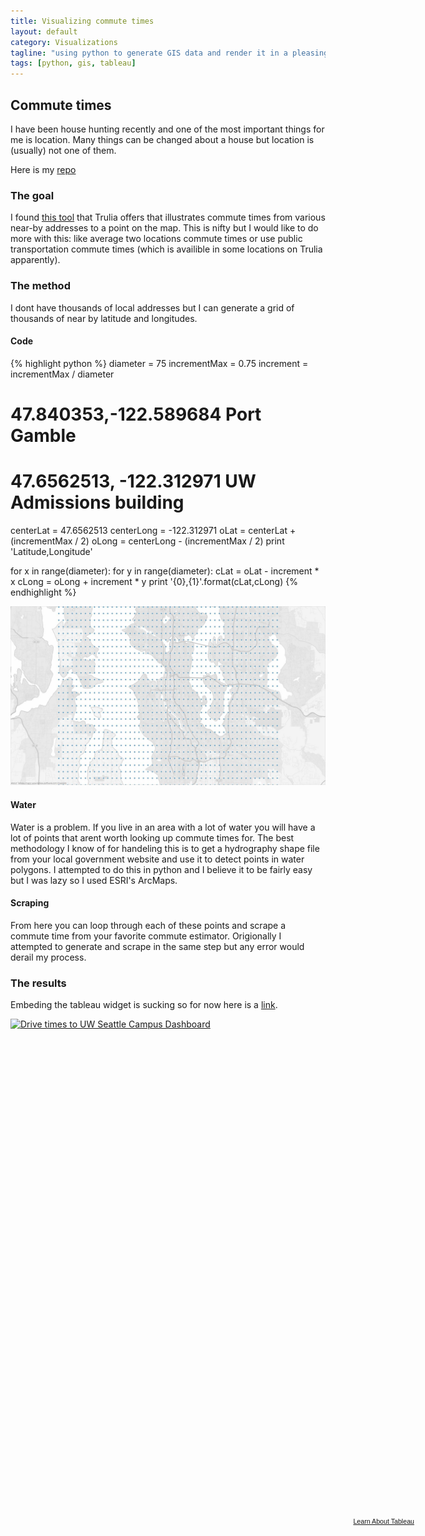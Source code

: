 ```yaml
---
title: Visualizing commute times
layout: default
category: Visualizations
tagline: "using python to generate GIS data and render it in a pleasing manner"
tags: [python, gis, tableau]
---
```

## Commute times
I have been house hunting recently and one of the most important things for me is location. Many things can be changed about a house but location is (usually) not one of them.

Here is my [repo](https://github.com/mrtakos/lat_long_grid_generator)

### The goal
I found [this tool](http://www.trulia.com/local/) that Trulia offers that illustrates commute times from various near-by addresses to a point on the map. This is nifty but I would like to do more with this: like average two locations commute times or use public transportation commute times (which is availible in some locations on Trulia apparently).

### The method
I dont have thousands of local addresses but I can generate a grid of thousands of near by latitude and longitudes.

#### Code
{% highlight python %}
diameter = 75
incrementMax = 0.75
increment = incrementMax / diameter
# 47.840353,-122.589684 Port Gamble
# 47.6562513, -122.312971 UW Admissions building
centerLat = 47.6562513
centerLong = -122.312971
oLat = centerLat + (incrementMax / 2)
oLong = centerLong - (incrementMax / 2)
print 'Latitude,Longitude'

for x in range(diameter):
        for y in range(diameter):
                cLat = oLat - increment * x
                cLong = oLong + increment * y
                print '{0},{1}'.format(cLat,cLong)
{% endhighlight %}

![Points rendered across the Seattle area](/assets/img/Grid_of_points.jpg)

#### Water
Water is a problem. If you live in an area with a lot of water you will have a lot of points that arent worth looking up commute times for. The best methodology I know of for handeling this is to get a hydrography shape file from your local government website and use it to detect points in water polygons. I attempted to do this in python and I believe it to be fairly easy but I was lazy so I used ESRI's ArcMaps.

#### Scraping
From here you can loop through each of these points and scrape a commute time from your favorite commute estimator. Origionally I attempted to generate and scrape in the same step but any error would derail my process.

### The results
Embeding the tableau widget is sucking so for now here is a [link](http://public.tableausoftware.com/views/UWcommutetimeVisualization/DrivetimestoUWSeattleCampusDashboard?:embed=y&:display_count=no).

<div class='tableauPlaceholder' style='width: 654px; height: 798px;'> 
	<noscript> 
		<a href='#'> 
		<img alt='Drive times to UW Seattle Campus Dashboard ' src='http:&#47;&#47;public.tableausoftware.com&#47;static&#47;images&#47;UW&#47;UWcommutetimeVisualization&#47;DrivetimestoUWSeattleCampusDashboard&#47;1_rss.png' style='border: none' /> 
		</a> 
	</noscript> 
	<object class='tableauViz' width='654' height='798' style='display:none;'> 
		<param name='host_url' value='http%3A%2F%2Fpublic.tableausoftware.com%2F' /> 
		<param name='site_root' value='' /> 
		<param name='name' value='UWcommutetimeVisualization&#47;DrivetimestoUWSeattleCampusDashboard' /> 
		<param name='tabs' value='no' /> 
		<param name='toolbar' value='yes' /> 
		<param name='static_image' value='http:&#47;&#47;public.tableausoftware.com&#47;static&#47;images&#47;UW&#47;UWcommutetimeVisualization&#47;DrivetimestoUWSeattleCampusDashboard&#47;1.png' / > 
		<param name='animate_transition' value='yes' /> 
		<param name='display_static_image' value='yes' /> 
		<param name='display_spinner' value='yes' /> 
		<param name='display_overlay' value='yes' /> 
		<param name='display_count' value='yes' /> 
	</object> 
</div> 
<div style='width:654px;height:22px;padding:0px 10px 0px 0px;color:black;font:normal 8pt verdana,helvetica,arial,sans-serif;'> 
	<div style='float:right; padding-right:8px;'> 
		<a href='http://www.tableausoftware.com/public/about-tableau-products?ref=http://public.tableausoftware.com/views/UWcommutetimeVisualization/DrivetimestoUWSeattleCampusDashboard' target='_blank'>Learn About Tableau</a> 
	</div> 
</div> 

